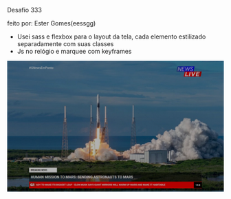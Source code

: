 Desafio 333

feito por: Ester Gomes(eessgg)

- Usei sass e flexbox para o layout da tela, cada elemento estilizado separadamente com suas classes
- Js no relógio e marquee com keyframes


![Mockup Globo News](app-desafio.png)